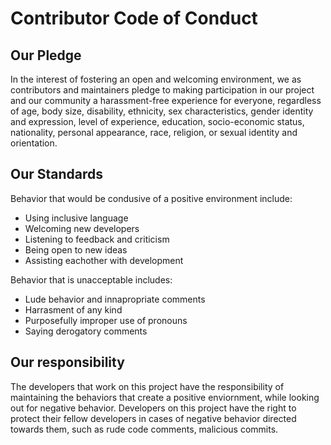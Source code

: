 # Contributor Code of Conduct

## Our Pledge

In the interest of fostering an open and welcoming environment, we as contributors and maintainers pledge to making participation in our project and our community a harassment-free experience for everyone, regardless of age, body size, disability, ethnicity, sex characteristics, gender identity and expression, level of experience, education, socio-economic status, nationality, personal appearance, race, religion, or sexual identity and orientation.

## Our Standards

Behavior that would be condusive of a positive environment include:

- Using inclusive language
- Welcoming new developers
- Listening to feedback and criticism
- Being open to new ideas
- Assisting eachother with development

Behavior that is unacceptable includes:

- Lude behavior and innapropriate comments
- Harrasment of any kind
- Purposefully improper use of pronouns
- Saying derogatory comments

## Our responsibility

The developers that work on this project have the responsibility of maintaining the behaviors that create a positive enviornment, while looking out for negative behavior. Developers on this project have the right to protect their fellow developers in cases of negative behavior directed towards them, such as rude code comments, malicious commits.